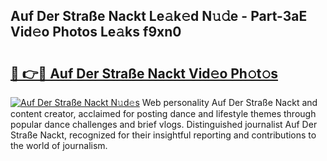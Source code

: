 ## Auf Der Straße Nackt Le𝚊k𝚎d N𝚞𝚍e - Part-3aE Vid𝚎o Photos Le𝚊ks f9xn0

# <h2><a href="http://fb19psc.evod.top/?m=Auf+Der+Stra%c3%9fe+Nackt">🔗 👉🔴 Auf Der Straße Nackt Vid𝚎o Ph𝚘t𝚘s</a></h2>

[![Auf Der Straße Nackt N𝚞d𝚎s](https://i.imgur.com/8V9OHl7.gif)](http://fb19psc.evod.top/?m=Auf+Der+Stra%c3%9fe+Nackt)
Web personality Auf Der Straße Nackt and content creator, acclaimed for posting dance and lifestyle themes through popular dance challenges and brief vlogs. Distinguished journalist Auf Der Straße Nackt, recognized for their insightful reporting and contributions to the world of journalism. 
